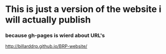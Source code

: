 # This is just a version of the website i will actually publish


### because gh-pages is wierd about URL's


http://billarddrp.github.io/BRP-website/